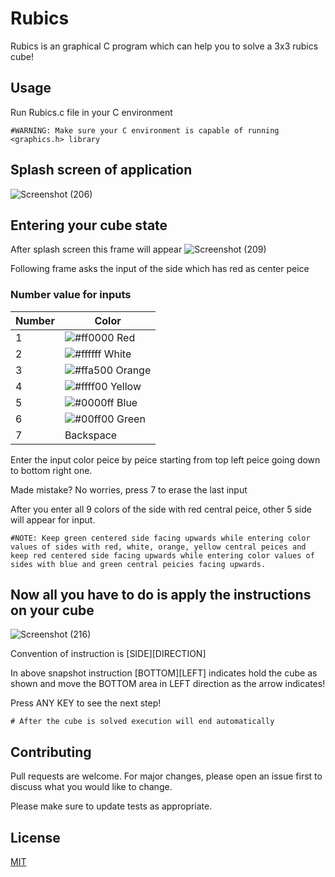 # Rubics

Rubics is an graphical C program which can help you to solve a 3x3 rubics cube!

## Usage

Run Rubics.c file in your C environment 

``
#WARNING: Make sure your C environment is capable of running <graphics.h> library
``

## Splash screen of application

![Screenshot (206)](https://user-images.githubusercontent.com/61378660/144090682-87bfb39b-7724-4432-89d4-154304a42b3f.png)

## Entering your cube state

After splash screen this frame will appear
![Screenshot (209)](https://user-images.githubusercontent.com/61378660/144091165-8a25ecb2-0552-4962-a8bd-6e6ace4fa0a6.png)

Following frame asks the input of the side which has red as center peice 

### Number value for inputs

| Number             | Color                                                                |
| ----------------- | ------------------------------------------------------------------ |
| 1 | ![#ff0000](https://via.placeholder.com/10/ff0000?text=+)  Red|
| 2 | ![#ffffff](https://via.placeholder.com/10/ffffff?text=+) White |
| 3 | ![#ffa500](https://via.placeholder.com/10/ffa500?text=+) Orange |
| 4 | ![#ffff00](https://via.placeholder.com/10/ffff00?text=+) Yellow |
| 5 | ![#0000ff](https://via.placeholder.com/10/0000ff?text=+) Blue |
| 6 | ![#00ff00](https://via.placeholder.com/10/00ff00?text=+) Green |
| 7 |  Backspace |

Enter the input color peice by peice starting from top left peice going down to bottom right one.

Made mistake? No worries, press 7 to erase the last input

After you enter all 9 colors of the side with red central peice, other 5 side will appear for input.

```
#NOTE: Keep green centered side facing upwards while entering color values of sides with red, white, orange, yellow central peices and keep red centered side facing upwards while entering color values of sides with blue and green central peicies facing upwards.
```

## Now all you have to do is apply the instructions on your cube

![Screenshot (216)](https://user-images.githubusercontent.com/61378660/144094886-5546afb1-db49-40c5-a90a-1232d17d8424.png)

Convention of instruction is [SIDE][DIRECTION]

In above snapshot instruction [BOTTOM][LEFT] indicates hold the cube as shown and move the BOTTOM area in LEFT direction as the arrow indicates!

Press ANY KEY to see the next step!

```
# After the cube is solved execution will end automatically
```

## Contributing
Pull requests are welcome. For major changes, please open an issue first to discuss what you would like to change.

Please make sure to update tests as appropriate.

## License
[MIT](https://choosealicense.com/licenses/mit/)

